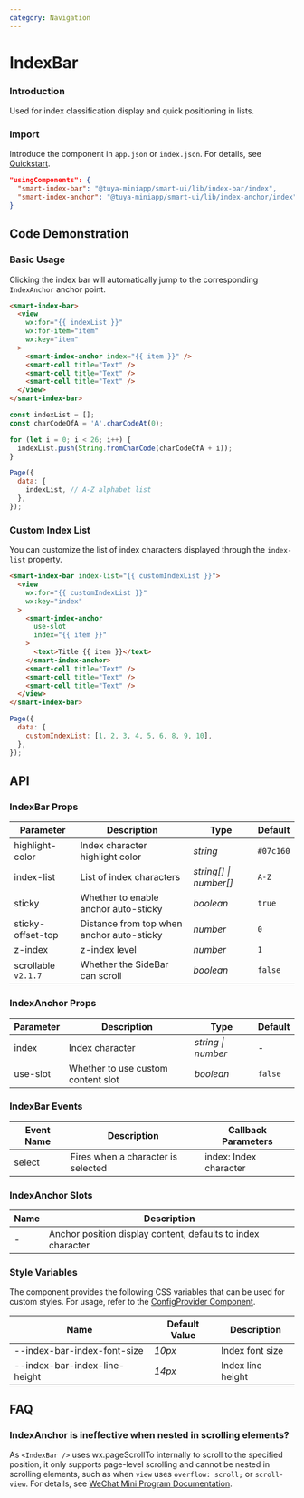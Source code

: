 ```yaml
---
category: Navigation
---
```


# IndexBar

### Introduction

Used for index classification display and quick positioning in lists.

### Import

Introduce the component in `app.json` or `index.json`. For details, see [Quickstart](/material/smartui?comId=help-getting-started&appType=miniapp).

```json
"usingComponents": {
  "smart-index-bar": "@tuya-miniapp/smart-ui/lib/index-bar/index",
  "smart-index-anchor": "@tuya-miniapp/smart-ui/lib/index-anchor/index"
}
```

## Code Demonstration

### Basic Usage

Clicking the index bar will automatically jump to the corresponding `IndexAnchor` anchor point.

```html
<smart-index-bar>
  <view
    wx:for="{{ indexList }}"
    wx:for-item="item"
    wx:key="item"
  >
    <smart-index-anchor index="{{ item }}" />
    <smart-cell title="Text" />
    <smart-cell title="Text" />
    <smart-cell title="Text" />
  </view>
</smart-index-bar>
```

```javascript
const indexList = [];
const charCodeOfA = 'A'.charCodeAt(0);

for (let i = 0; i < 26; i++) {
  indexList.push(String.fromCharCode(charCodeOfA + i));
}

Page({
  data: {
    indexList, // A-Z alphabet list
  },
});
```

### Custom Index List

You can customize the list of index characters displayed through the `index-list` property.

```html
<smart-index-bar index-list="{{ customIndexList }}">
  <view
    wx:for="{{ customIndexList }}"
    wx:key="index"
  >
    <smart-index-anchor
      use-slot
      index="{{ item }}"
    >
      <text>Title {{ item }}</text>
    </smart-index-anchor>
    <smart-cell title="Text" />
    <smart-cell title="Text" />
    <smart-cell title="Text" />
  </view>
</smart-index-bar>
```

```javascript
Page({
  data: {
    customIndexList: [1, 2, 3, 4, 5, 6, 8, 9, 10],
  },
});
```

## API

### IndexBar Props

| Parameter         | Description                | Type                   | Default   | 
| ----------------- | -------------------------- | ---------------------- | --------- |
| highlight-color   | Index character highlight color | _string_               | `#07c160` |
| index-list        | List of index characters   | _string[] \| number[]_ | `A-Z`     |
| sticky            | Whether to enable anchor auto-sticky | _boolean_              | `true`    |
| sticky-offset-top | Distance from top when anchor auto-sticky | _number_               | `0`       |
| z-index           | z-index level              | _number_               | `1`       |
| scrollable `v2.1.7` | Whether the SideBar can scroll | _boolean_ | `false` |

### IndexAnchor Props

| Parameter | Description             | Type               | Default |
| --------- | ----------------------- | ------------------ | ------- | 
| index     | Index character         | _string \| number_ | -       | 
| use-slot  | Whether to use custom content slot | _boolean_          | `false` | 

### IndexBar Events

| Event Name | Description          | Callback Parameters |
| ---------- | -------------------- | ------------------- |
| select     | Fires when a character is selected | index: Index character |

### IndexAnchor Slots

| Name | Description                        |
| ---- | ---------------------------------- |
| -    | Anchor position display content, defaults to index character |


### Style Variables

The component provides the following CSS variables that can be used for custom styles. For usage, refer to the [ConfigProvider Component](/material/smartui?comId=config-provider&appType=miniapp).

| Name                          | Default Value                           | Description       |
| ----------------------------- | ---------------------------------------- | ----------------- |
| --index-bar-index-font-size   | _10px_                                   | Index font size   |
| --index-bar-index-line-height | _14px_                                   | Index line height |


## FAQ

### IndexAnchor is ineffective when nested in scrolling elements?

As `<IndexBar />` uses wx.pageScrollTo internally to scroll to the specified position, it only supports page-level scrolling and cannot be nested in scrolling elements, such as when `view` uses `overflow: scroll;` or `scroll-view`. For details, see [WeChat Mini Program Documentation](https://developers.weixin.qq.com/miniprogram/dev/api/ui/scroll/wx.pageScrollTo.html).
